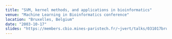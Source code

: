 ```yaml
---
title: "SVM, kernel methods, and applications in bioinformatics"
venue: "Machine Learning in Bioinformatics conference"
location: "Bruxelles, Belgium"
date: "2003-10-17"
slides: "https://members.cbio.mines-paristech.fr/~jvert/talks/031017bruxelles/bruxelles.pdf"
---
```

